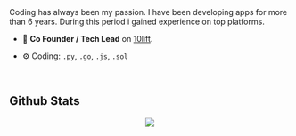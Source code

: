 <div>Coding has always been my passion. I have been developing apps for more than 6 years. During this period i gained experience on top platforms.</div>  
  

- 🔭 **Co Founder / Tech Lead** on [10lift](https://10lift.com).

- ⚙️ Coding: `.py`, `.go`, `.js`, `.sol`
  

<br/>  


## Github Stats  
<div align="center"><img src="https://github-readme-stats.vercel.app/api?username=doganarif&show_icons=true&count_private=true&hide_border=true" align="center" /></div>  

